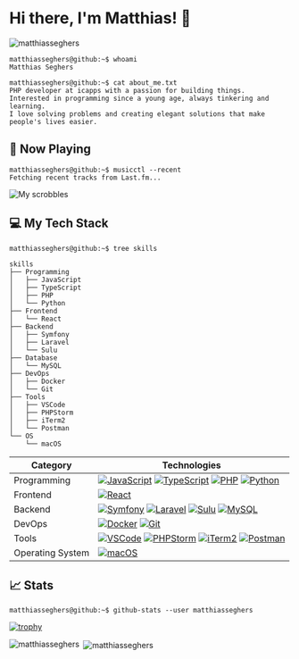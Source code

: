 # Hi there, I'm Matthias! 👋

<p align="left">
  <img src="https://komarev.com/ghpvc/?username=matthiasseghers&label=Profile%20views&color=0e75b6&style=flat" alt="matthiasseghers" />
</p>

```
matthiasseghers@github:~$ whoami
Matthias Seghers
```

```
matthiasseghers@github:~$ cat about_me.txt
PHP developer at icapps with a passion for building things.
Interested in programming since a young age, always tinkering and learning.
I love solving problems and creating elegant solutions that make people's lives easier.
```

## 🎵 Now Playing

```
matthiasseghers@github:~$ musicctl --recent
Fetching recent tracks from Last.fm...
```
![My scrobbles](https://lastfm-recently-played.vercel.app/api?user=Xamthi)

## 💻 My Tech Stack

```
matthiasseghers@github:~$ tree skills

skills
├── Programming
│   ├── JavaScript
│   ├── TypeScript
│   ├── PHP
│   └── Python
├── Frontend
│   └── React
├── Backend
│   ├── Symfony
│   ├── Laravel
│   └── Sulu
├── Database
│   └── MySQL
├── DevOps
│   ├── Docker
│   └── Git
├── Tools
│   ├── VSCode
│   ├── PHPStorm
│   ├── iTerm2
│   └── Postman
└── OS
    └── macOS
```

| Category          | Technologies                                                                                                                     |
|-------------------|----------------------------------------------------------------------------------------------------------------------------------|
| Programming       | [![JavaScript](https://img.shields.io/badge/-JavaScript-F7DF1E?style=flat&logo=javascript&logoColor=white)](https://developer.mozilla.org/en-US/docs/Web/JavaScript) [![TypeScript](https://img.shields.io/badge/-TypeScript-007ACC?style=flat&logo=typescript&logoColor=white)](https://www.typescriptlang.org/) [![PHP](https://img.shields.io/badge/-PHP-777BB4?style=flat&logo=php&logoColor=white)](https://www.php.net/) [![Python](https://img.shields.io/badge/-Python-3776AB?style=flat&logo=python&logoColor=white)](https://www.python.org/) |
| Frontend          | [![React](https://img.shields.io/badge/-React-61DAFB?style=flat&logo=react&logoColor=white)](https://react.dev/) |
| Backend           | [![Symfony](https://img.shields.io/badge/-Symfony-000000?style=flat&logo=symfony&logoColor=white)](https://symfony.com/) [![Laravel](https://img.shields.io/badge/-Laravel-FF2D20?style=flat&logo=laravel&logoColor=white)](https://laravel.com/) [![Sulu](https://img.shields.io/badge/-Sulu-3E863D?style=flat&logo=sulu&logoColor=white)](https://sulu.io/) [![MySQL](https://img.shields.io/badge/-MySQL-4479A1?style=flat&logo=mysql&logoColor=white)](https://www.mysql.com/) |
| DevOps            | [![Docker](https://img.shields.io/badge/-Docker-2496ED?style=flat&logo=docker&logoColor=white)](https://www.docker.com/) [![Git](https://img.shields.io/badge/-Git-F05032?style=flat&logo=git&logoColor=white)](https://git-scm.com/) |
| Tools             | [![VSCode](https://img.shields.io/badge/-VSCode-007ACC?style=flat&logo=visual-studio-code&logoColor=white)](https://code.visualstudio.com/) [![PHPStorm](https://img.shields.io/badge/-PHPStorm-000000?style=flat&logo=phpstorm&logoColor=white)](https://www.jetbrains.com/phpstorm/) [![iTerm2](https://img.shields.io/badge/-iTerm2-000000?style=flat&logo=iterm2&logoColor=white)](https://iterm2.com/) [![Postman](https://img.shields.io/badge/-Postman-FF6C37?style=flat&logo=postman&logoColor=white)](https://www.postman.com/) |
| Operating System  | [![macOS](https://img.shields.io/badge/-macOS-000000?style=flat&logo=apple&logoColor=white)](https://www.apple.com/macos/) |

## 📈 Stats

```
matthiasseghers@github:~$ github-stats --user matthiasseghers
```
[![trophy](https://github-profile-trophy.vercel.app/?username=matthiasseghers&theme=nord)](https://github.com/ryo-ma/github-profile-trophy)

<p>
  <img align="left" src="https://github-readme-stats.vercel.app/api/top-langs?username=matthiasseghers&show_icons=true&locale=en&layout=compact" alt="matthiasseghers" />
</p>

<p>&nbsp;<img align="center" src="https://github-readme-stats.vercel.app/api?username=matthiasseghers&show_icons=true&locale=en" alt="matthiasseghers" /></p>
